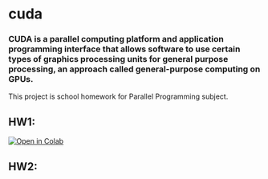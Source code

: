 # cuda

### CUDA is a parallel computing platform and application programming interface that allows software to use certain types of graphics processing units for general purpose processing, an approach called general-purpose computing on GPUs.

This project is school homework for Parallel Programming subject.

## HW1:
[![Open in Colab](https://colab.research.google.com/assets/colab-badge.svg)](https://colab.research.google.com/github/drwpls/cuda/blob/HW1/HW1/HW1.ipynb)

## HW2:
